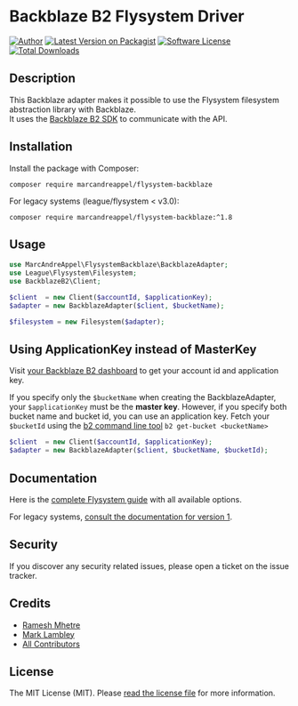# Backblaze B2 Flysystem Driver

[![Author](http://img.shields.io/badge/author-@marc_andre-blue.svg?style=flat-square)](https://twitter.com/marc_andre)
[![Latest Version on Packagist](https://img.shields.io/packagist/v/marcandreappel/flysystem-backblaze.svg?style=flat-square)](https://packagist.org/packages/marcandreappel/flysystem-backblaze)
[![Software License][ico-license]](LICENSE.md)
[![Total Downloads](https://img.shields.io/packagist/dt/marcandreappel/flysystem-backblaze.svg?style=flat-square)](https://packagist.org/packages/marcandreappel/flysystem-backblaze)

## Description
This Backblaze adapter makes it possible to use the Flysystem filesystem abstraction library with Backblaze.\
It uses the [Backblaze B2 SDK](https://github.com/cwhite92/b2-sdk-php) to communicate with the API.

## Installation
Install the package with Composer:
```shell
composer require marcandreappel/flysystem-backblaze
```

For legacy systems (league/flysystem < v3.0):
```shell
composer require marcandreappel/flysystem-backblaze:^1.8
```

## Usage
```php
use MarcAndreAppel\FlysystemBackblaze\BackblazeAdapter;
use League\Flysystem\Filesystem;
use BackblazeB2\Client;

$client  = new Client($accountId, $applicationKey);
$adapter = new BackblazeAdapter($client, $bucketName);

$filesystem = new Filesystem($adapter);
```

## Using ApplicationKey instead of MasterKey
Visit [your Backblaze B2 dashboard](https://secure.backblaze.com/b2_buckets.htm) to get your account id and application
key.

If you specify only the `$bucketName` when creating the BackblazeAdapter, your `$applicationKey` must be the **master key**.
However, if you specify both bucket name and bucket id, you can use an application key.
Fetch your `$bucketId` using the [b2 command line tool](https://www.backblaze.com/b2/docs/quick_command_line.html) `b2 get-bucket <bucketName>` 

```php
$client  = new Client($accountId, $applicationKey);
$adapter = new BackblazeAdapter($client, $bucketName, $bucketId);
```

## Documentation
Here is the [complete Flysystem guide](https://flysystem.thephpleague.com/docs/usage/filesystem-api/) with all available
options.

For legacy systems, [consult the documentation for version 1](https://flysystem.thephpleague.com/v1/docs/).

## Security
If you discover any security related issues, please open a ticket on the issue tracker.

## Credits
- [Ramesh Mhetre](https://github.com/mhetreramesh)
- [Mark Lambley](https://github.com/mlambley)
- [All Contributors](https://github.com/gliterd/flysystem-backblaze/graphs/contributors)

## License
The MIT License (MIT). Please [read the license file](LICENSE.md) for more information.

[ico-license]: https://img.shields.io/badge/license-MIT-brightgreen.svg?style=flat-square
